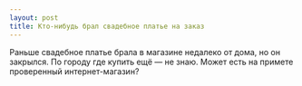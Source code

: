 ```yaml
---
layout: post 
title: Кто-нибудь брал свадебное платье на заказ 
--- 
```

Раньше свадебное платье брала в магазине недалеко от дома, но он закрылся. По городу где купить ещё — не знаю. Может есть на примете проверенный интернет-магазин?
